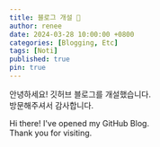 ```yaml
---
title: 블로그 개설 🎉
author: renee
date: 2024-03-28 10:00:00 +0800
categories: [Blogging, Etc]
tags: [Noti]
published: true
pin: true
---
```


안녕하세요! 깃허브 블로그를 개설했습니다.<br>
방문해주셔서 감사합니다.

Hi there! I've opened my GitHub Blog.<br>
Thank you for visiting.
